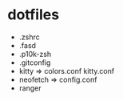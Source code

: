 # dotfiles
- .zshrc
- .fasd
- .p10k-zsh
- .gitconfig
- kitty => colors.conf kitty.conf
- neofetch  => config.conf
- ranger
